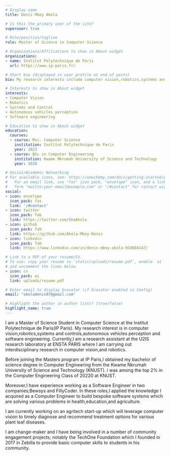 ```yaml
---
# Display name
title: Denis Mbey Akola

# Is this the primary user of the site?
superuser: true

# Role/position/tagline
role: Master of Science in Computer Science

# Organizations/Affiliations to show in About widget
organizations:
- name: Institut Polytechnique de Paris
  url: https://www.ip-paris.fr/

# Short bio (displayed in user profile at end of posts)
bio: My research interests include computer vision,robotics,systems and control, software engineering and autonomous vehicles perception.

# Interests to show in About widget
interests:
- Computer Vision
- Robotics
- Systems and Control
- Autonomous vehicles perception
- Software engineering

# Education to show in About widget
education:
  courses:
  - course: Msc. Computer Science
    institution: Institut Polytechnique de Paris
    year: 2023
  - course: BSc in Computer Engineering
    institution: Kwame Nkrumah University of Science and Technology
    year: 2020

# Social/Academic Networking
# For available icons, see: https://wowchemy.com/docs/getting-started/page-builder/#icons
#   For an email link, use "fas" icon pack, "envelope" icon, and a link in the
#   form "mailto:your-email@example.com" or "/#contact" for contact widget.
social:
- icon: envelope
  icon_pack: fas
  link: '/#contact'
- icon: twitter
  icon_pack: fab
  link: https://twitter.com/GhaAkola
- icon: github
  icon_pack: fab
  link: https://github.com/Akola-Mbey-Denis
- icon: linkedin
  icon_pack: fab
  link: https://www.linkedin.com/in/denis-mbey-akola-934684147/

# Link to a PDF of your resume/CV.
# To use: copy your resume to `static/uploads/resume.pdf`, enable `ai` icons in `params.toml`, 
# and uncomment the lines below.
- icon: cv
  icon_pack: ai
  link: uploads/resume.pdf

# Enter email to display Gravatar (if Gravatar enabled in Config)
email: "akoladenis97@gmail.com"

# Highlight the author in author lists? (true/false)
highlight_name: true
---
```

I am a Master of Science Student in Computer Science at the Institut Polytechnique de Paris(IP Paris). My research interest is in computer vision,robotics,systems and controls,autonomous vehicles perception and software engineering. Currently,I am a research assistant at the U2IS research laboratory at ENSTA PARIS where I am carrying out interdisciplinary research in computer vision,and robotics.

Before joining the Masters program at IP Paris,I obtained my bachelor of science degree in Computer Engineering from the Kwame Nkrumah University of Science and Technology (KNUST). I was among the top 2% in the Computer Engineering Class of 20220 at KNUST.

Moreover,I have experience working as a Software Engineer in two companies;Bewsys and FillyCoder. In these roles,I applied the knowledge I acquired as a Computer Engineer to build bespoke software systems which are solving various problems in health,education,and agriculture.

I am  currently working on an agritech start-up which will leverage computer vision to timely diagnose and recommend treatment options for various plant leaf diseases.

I am change-maker and I have being involved in a number of community engagement projects; notably the TechOne Foundation which I founded in 2017 in Zebilla to provide basic computer skills to students in his community.
